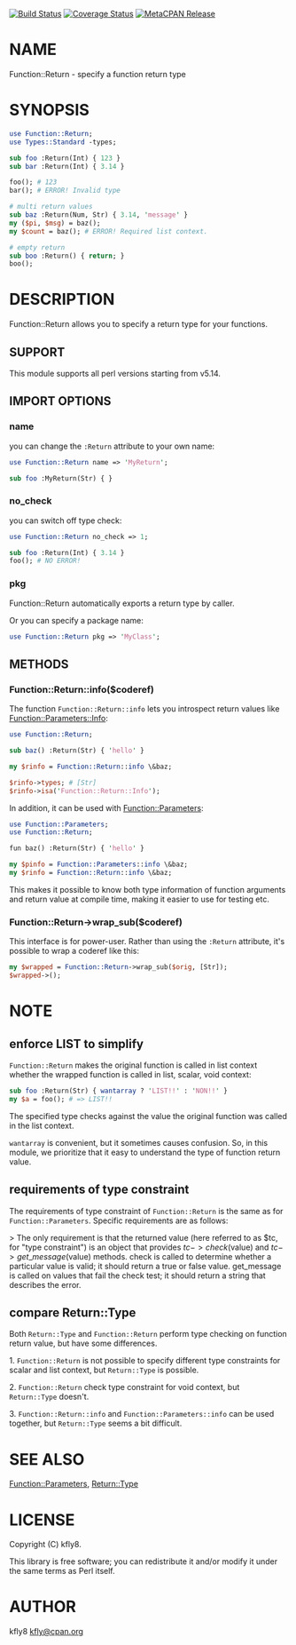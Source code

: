 [![Build Status](https://travis-ci.org/kfly8/p5-Function-Return.svg?branch=master)](https://travis-ci.org/kfly8/p5-Function-Return) [![Coverage Status](https://img.shields.io/coveralls/kfly8/p5-Function-Return/master.svg?style=flat)](https://coveralls.io/r/kfly8/p5-Function-Return?branch=master) [![MetaCPAN Release](https://badge.fury.io/pl/Function-Return.svg)](https://metacpan.org/release/Function-Return)
# NAME

Function::Return - specify a function return type

# SYNOPSIS

```perl
use Function::Return;
use Types::Standard -types;

sub foo :Return(Int) { 123 }
sub bar :Return(Int) { 3.14 }

foo(); # 123
bar(); # ERROR! Invalid type

# multi return values
sub baz :Return(Num, Str) { 3.14, 'message' }
my ($pi, $msg) = baz();
my $count = baz(); # ERROR! Required list context.

# empty return
sub boo :Return() { return; }
boo();
```

# DESCRIPTION

Function::Return allows you to specify a return type for your functions.

## SUPPORT

This module supports all perl versions starting from v5.14.

## IMPORT OPTIONS

### name

you can change the `:Return` attribute to your own name:

```perl
use Function::Return name => 'MyReturn';

sub foo :MyReturn(Str) { }
```

### no\_check

you can switch off type check:

```perl
use Function::Return no_check => 1;

sub foo :Return(Int) { 3.14 }
foo(); # NO ERROR!
```

### pkg

Function::Return automatically exports a return type by caller.

Or you can specify a package name:

```perl
use Function::Return pkg => 'MyClass';
```

## METHODS

### Function::Return::info($coderef)

The function `Function::Return::info` lets you introspect return values like [Function::Parameters::Info](https://metacpan.org/pod/Function::Parameters::Info):

```perl
use Function::Return;

sub baz() :Return(Str) { 'hello' }

my $rinfo = Function::Return::info \&baz;

$rinfo->types; # [Str]
$rinfo->isa('Function::Return::Info');
```

In addition, it can be used with [Function::Parameters](https://metacpan.org/pod/Function::Parameters):

```perl
use Function::Parameters;
use Function::Return;

fun baz() :Return(Str) { 'hello' }

my $pinfo = Function::Parameters::info \&baz;
my $rinfo = Function::Return::info \&baz;
```

This makes it possible to know both type information of function arguments and return value at compile time, making it easier to use for testing etc.

### Function::Return->wrap\_sub($coderef)

This interface is for power-user. Rather than using the `:Return` attribute, it's possible to wrap a coderef like this:

```perl
my $wrapped = Function::Return->wrap_sub($orig, [Str]);
$wrapped->();
```

# NOTE

## enforce LIST to simplify

`Function::Return` makes the original function is called in list context whether the wrapped function is called in list, scalar, void context:

```perl
sub foo :Return(Str) { wantarray ? 'LIST!!' : 'NON!!' }
my $a = foo(); # => LIST!!
```

The specified type checks against the value the original function was called in the list context.

`wantarray` is convenient, but it sometimes causes confusion. So, in this module, we prioritize that it easy to understand the type of function return value.

## requirements of type constraint

The requirements of type constraint of `Function::Return` is the same as for `Function::Parameters`. Specific requirements are as follows:

\> The only requirement is that the returned value (here referred to as $tc, for "type constraint") is an object that provides $tc->check($value) and $tc->get\_message($value) methods. check is called to determine whether a particular value is valid; it should return a true or false value. get\_message is called on values that fail the check test; it should return a string that describes the error.

## compare Return::Type

Both `Return::Type` and `Function::Return` perform type checking on function return value, but have some differences.

1\. `Function::Return` is not possible to specify different type constraints for scalar and list context, but `Return::Type` is possible.

2\. `Function::Return` check type constraint for void context, but `Return::Type` doesn't.

3\. `Function::Return::info` and `Function::Parameters::info` can be used together, but `Return::Type` seems a bit difficult.

# SEE ALSO

[Function::Parameters](https://metacpan.org/pod/Function::Parameters), [Return::Type](https://metacpan.org/pod/Return::Type)

# LICENSE

Copyright (C) kfly8.

This library is free software; you can redistribute it and/or modify
it under the same terms as Perl itself.

# AUTHOR

kfly8 <kfly@cpan.org>
